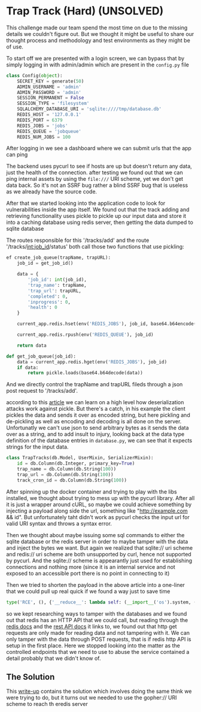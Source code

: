 # Trap Track (Hard) (UNSOLVED)

This challenge made our team spend the most time on due to the missing details we couldn't figure out. But we thought it might be useful to share our thought process and methodology and test environments as they might be of use.

To start off we are presented with a login screen, we can bypass that by simply logging in with admin/admin which are present in the `config.py` file

```python
class Config(object):
    SECRET_KEY = generate(50)
    ADMIN_USERNAME = 'admin'
    ADMIN_PASSWORD = 'admin'
    SESSION_PERMANENT = False
    SESSION_TYPE = 'filesystem'
    SQLALCHEMY_DATABASE_URI = 'sqlite:////tmp/database.db'
    REDIS_HOST = '127.0.0.1'
    REDIS_PORT = 6379
    REDIS_JOBS = 'jobs'
    REDIS_QUEUE = 'jobqueue'
    REDIS_NUM_JOBS = 100
```

After logging in we see a dashboard where we can submit urls that the app can ping

The backend uses pycurl to see if hosts are up but doesn't return any data, just the health of the connection. after testing we found out that we can ping internal assets by using the ```file:///``` URI scheme, yet we don't get data back. So it's not an SSRF bug rather a blind SSRF bug that is useless as we already have the source code.

After that we started looking into the application code to look for vulnerabilities inside the app itself. We found out that the track adding and retrieving functionality uses pickle to pickle up our input data and store it into a caching database using redis server, then getting the data dumped to sqlite database

The routes responsible for this '/tracks/add' and the route '/tracks/<int:job_id>/status' both call those two functions that use pickling:

```python
ef create_job_queue(trapName, trapURL):
    job_id = get_job_id()

    data = {
        'job_id': int(job_id),
        'trap_name': trapName,
        'trap_url': trapURL,
        'completed': 0,
        'inprogress': 0,
        'health': 0
    }

    current_app.redis.hset(env('REDIS_JOBS'), job_id, base64.b64encode(pickle.dumps(data)))

    current_app.redis.rpush(env('REDIS_QUEUE'), job_id)

    return data

def get_job_queue(job_id):
    data = current_app.redis.hget(env('REDIS_JOBS'), job_id)
    if data:
        return pickle.loads(base64.b64decode(data))
```

And we directly control the trapName and trapURL fileds through a json post request to '/tracks/add'.

according to this [article](https://davidhamann.de/2020/04/05/exploiting-python-pickle/) we can learn on a high level how deserialization attacks work against pickle. But there's a catch, in his example the client pickles the data and sends it over as encoded string, but here pickling and de-pickling as well as encoding and decoding is all done on the server. Unfortunatly we can't use json to send arbitrary bytes as  it sends the data over as a string, and to add insult to injury, looking back at the data type definition of the database entries in `database.py`, we can see that it expects strings for the input data.

```python
class TrapTracks(db.Model, UserMixin, SerializerMixin):
    id = db.Column(db.Integer, primary_key=True)
    trap_name = db.Column(db.String(100))
    trap_url = db.Column(db.String(100))
    track_cron_id = db.Column(db.String(100))
```

After spinning up the docker container and trying to play with the libs installed, we thought about trying to mess up with the pycurl library. After all it is just a wrapper around cURL, so maybe we could achieve something by injecting a payload along side the url, something like "http://example.com && id". But unfortunately taht didn't work as pycurl checks the input url for valid URI syntax and throws a syntax error.

Then we thought about maybe issuing some sql commands to either the sqlite database or the redis server in order to maybe tamper with the data and inject the bytes we want. But again we realized that sqlite:// uri scheme and redis:// uri scheme are both unsupported by curl, hence not supported by pycurl. And the sqlite:// scheme is appearantly just used for establishing connections and nothing more (since it is an internal service and not exposed to an accessible port there is no point in connecting to it)

Then we tried to shorten the payload in the above article into a one-liner that we could pull up real quick if we found a way just to save time

```python
type('RCE', (), {'__reduce__': lambda self: (__import__('os').system, ('touch something',))})()
```

so we kept researching ways to tamper with the databases and we found out that redis has an HTTP API that we could call, but reading through the [redis docs](https://docs.redis.com/latest/rs/references/rest-api/) and the [rest API docs](https://restfulapi.net/http-methods/) it links to, we found out that http get requests are only made for reading data and not tampering with it. We can only tamper with the data through POST requests, that is if redis http API is setup in the first place. Here we stopped looking into the matter as the controlled endpoints that we need to use to abuse the service contained a detail probably that we didn't know of. 


## The Solution

This [write-up](https://mukarramkhalid.com/hack-the-box-cyber-apocalypse-2023-the-cursed-mission-writeups/#web---traptrack) contains the solution which involves doing the same think we were trying to do, but it turns out we needed to use the gopher:// URI scheme to reach th eredis server